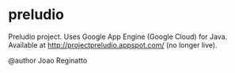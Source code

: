 preludio
========

Preludio project.
Uses Google App Engine (Google Cloud) for Java.
Available at http://projectpreludio.appspot.com/ (no longer live).

@author Joao Reginatto
